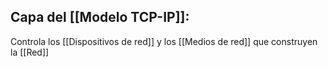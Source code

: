 ## Capa del [[Modelo TCP-IP]]:
Controla los [[Dispositivos de red]] y los [[Medios de red]] que construyen la [[Red]]